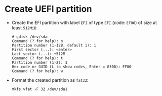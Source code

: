 # Create UEFI partition

* Create the EFI partition with label `EFI` of type `EFI` (code: `EF00`) of size at least `512MiB`:

  ```ShellSession
  # gdisk /dev/sda
  Command (? for help): n
  Partition number (1-128, default 1): 1
  First sector (...): <enter>
  Last sector (...): +512M
  Command (? for help): t
  Partition number (1-2): 1
  Hex code or GUID (L to show codes, Enter = 8300): EF00
  Command (? for help): w
  ```

* Format the created partition as `fat32`:

  ```ShellSession
  mkfs.vfat -F 32 /dev/sda1
  ```
